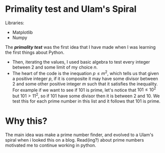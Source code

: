 # Primality test and Ulam's Spiral
Libraries:
* Matplotlib
* Numpy

The ***primality test*** was the first idea that I have made when I was learning the first things about Python.
- Then, iterating the values, I used basic algebra to test every integer between $2$ and some limit of my choice $n$.
- The heart of the code is the inequation $p \leq m^2$, which tells us that given a positive integer $p$, if it is composite it may have some divisor between $2$ and some other positive integer $m$ such that it satisfies the inequality. For example if we want to see if $101$ is prime, let's notice that $101\leq 10^2$ but $101>11^2$, so if $101$ have some divisor then it is between $2$ and $10$. We test this for each prime number in this list and it follows that $101$ is prime.

# Why this?
The main idea was make a prime number finder, and evolved to a Ulam's spiral when i looked this on a blog. Read(ing?) about prime numbers motivated me to continue working in python.

# 
